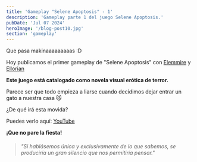 ```yaml
---
title: 'Gameplay "Selene Apoptosis" - 1'
description: 'Gameplay parte 1 del juego Selene Apoptosis.'
pubDate: 'Jul 07 2024'
heroImage: '/blog-post10.jpg'
section: 'gameplay'
---
```


Que pasa makinaaaaaaaaas :D

Hoy publicamos el primer gameplay de "Selene Apoptosis" con <a href="https://www.instagram.com/elemmire1988?utm_source=qr&igsh=MWgwcm84ZmxwaDVmYQ%3D%3D" target="_blank">Elemmire</a> y <a href="https://ellorian.es" target="_blank">Ellorian</a> 

**Este juego está catalogado como novela visual erótica de terror.**

Parece ser que todo empieza a liarse cuando decidimos dejar entrar un gato a nuestra casa &#128572;

¿De qué irá esta movida?

Puedes verlo aquí:
<a href="https://www.youtube.com/watch?v=ZUxCTWJA-LY" target="_blank">YouTube</a>


**¡Que no pare la fiesta!**

> ###### "Si hablásemos única y exclusivamente de lo que sabemos, se produciría un gran silencio que nos permitiría pensar."

